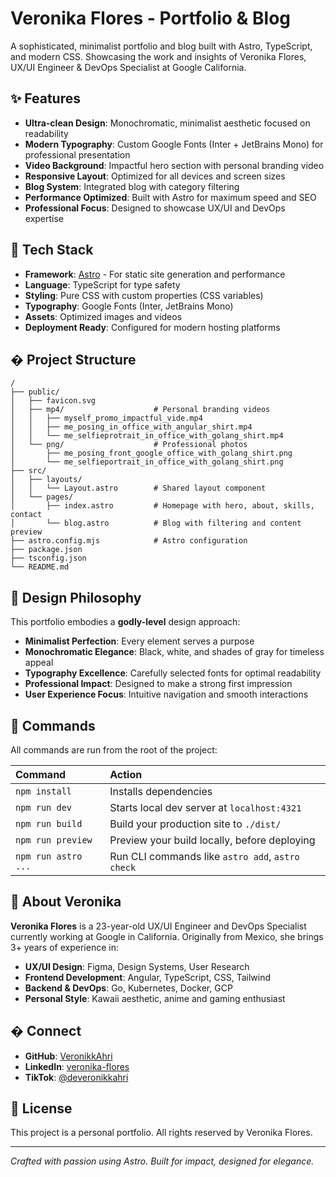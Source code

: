 # Veronika Flores - Portfolio & Blog

A sophisticated, minimalist portfolio and blog built with Astro, TypeScript, and modern CSS. Showcasing the work and insights of Veronika Flores, UX/UI Engineer & DevOps Specialist at Google California.

## ✨ Features

- **Ultra-clean Design**: Monochromatic, minimalist aesthetic focused on readability
- **Modern Typography**: Custom Google Fonts (Inter + JetBrains Mono) for professional presentation
- **Video Background**: Impactful hero section with personal branding video
- **Responsive Layout**: Optimized for all devices and screen sizes
- **Blog System**: Integrated blog with category filtering
- **Performance Optimized**: Built with Astro for maximum speed and SEO
- **Professional Focus**: Designed to showcase UX/UI and DevOps expertise

## 🚀 Tech Stack

- **Framework**: [Astro](https://astro.build) - For static site generation and performance
- **Language**: TypeScript for type safety
- **Styling**: Pure CSS with custom properties (CSS variables)
- **Typography**: Google Fonts (Inter, JetBrains Mono)
- **Assets**: Optimized images and videos
- **Deployment Ready**: Configured for modern hosting platforms

## �️ Project Structure

```
/
├── public/
│   ├── favicon.svg
│   ├── mp4/                    # Personal branding videos
│   │   ├── myself_promo_impactful_vide.mp4
│   │   ├── me_posing_in_office_with_angular_shirt.mp4
│   │   └── me_selfieprotrait_in_office_with_golang_shirt.mp4
│   └── png/                    # Professional photos
│       ├── me_posing_front_google_office_with_golang_shirt.png
│       └── me_selfieportrait_in_office_with_golang_shirt.png
├── src/
│   ├── layouts/
│   │   └── Layout.astro        # Shared layout component
│   └── pages/
│       ├── index.astro         # Homepage with hero, about, skills, contact
│       └── blog.astro          # Blog with filtering and content preview
├── astro.config.mjs            # Astro configuration
├── package.json
├── tsconfig.json
└── README.md
```

## 🎯 Design Philosophy

This portfolio embodies a **godly-level** design approach:

- **Minimalist Perfection**: Every element serves a purpose
- **Monochromatic Elegance**: Black, white, and shades of gray for timeless appeal
- **Typography Excellence**: Carefully selected fonts for optimal readability
- **Professional Impact**: Designed to make a strong first impression
- **User Experience Focus**: Intuitive navigation and smooth interactions

## 🧞 Commands

All commands are run from the root of the project:

| Command             | Action                                           |
| :------------------ | :----------------------------------------------- |
| `npm install`       | Installs dependencies                            |
| `npm run dev`       | Starts local dev server at `localhost:4321`      |
| `npm run build`     | Build your production site to `./dist/`          |
| `npm run preview`   | Preview your build locally, before deploying     |
| `npm run astro ...` | Run CLI commands like `astro add`, `astro check` |

## 🌟 About Veronika

**Veronika Flores** is a 23-year-old UX/UI Engineer and DevOps Specialist currently working at Google in California. Originally from Mexico, she brings 3+ years of experience in:

- **UX/UI Design**: Figma, Design Systems, User Research
- **Frontend Development**: Angular, TypeScript, CSS, Tailwind
- **Backend & DevOps**: Go, Kubernetes, Docker, GCP
- **Personal Style**: Kawaii aesthetic, anime and gaming enthusiast

## � Connect

- **GitHub**: [VeronikkAhri](https://github.com/VeronikkAhri)
- **LinkedIn**: [veronika-flores](https://www.linkedin.com/in/veronika-flores-8b469136b/)
- **TikTok**: [@deveronikkahri](https://www.tiktok.com/@deveronikkahri)

## 📄 License

This project is a personal portfolio. All rights reserved by Veronika Flores.

---

_Crafted with passion using Astro. Built for impact, designed for elegance._
